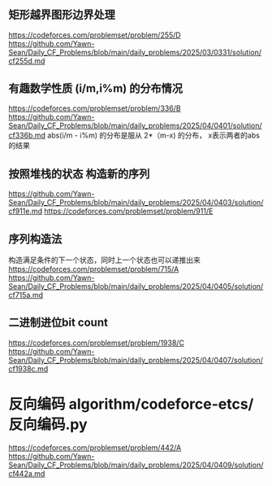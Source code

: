 # 


## 矩形越界图形边界处理
https://codeforces.com/problemset/problem/255/D
https://github.com/Yawn-Sean/Daily_CF_Problems/blob/main/daily_problems/2025/03/0331/solution/cf255d.md

## 有趣数学性质 (i/m,i%m) 的分布情况
https://codeforces.com/problemset/problem/336/B
https://github.com/Yawn-Sean/Daily_CF_Problems/blob/main/daily_problems/2025/04/0401/solution/cf336b.md
abs(i/m - i%m) 的分布是服从 2*（m-x) 的分布， x表示两者的abs的结果


## 按照堆栈的状态 构造新的序列
https://github.com/Yawn-Sean/Daily_CF_Problems/blob/main/daily_problems/2025/04/0403/solution/cf911e.md
https://codeforces.com/problemset/problem/911/E


## 序列构造法
构造满足条件的下一个状态，同时上一个状态也可以递推出来
https://codeforces.com/problemset/problem/715/A
https://github.com/Yawn-Sean/Daily_CF_Problems/blob/main/daily_problems/2025/04/0405/solution/cf715a.md


## 二进制进位bit count 
https://codeforces.com/problemset/problem/1938/C
https://github.com/Yawn-Sean/Daily_CF_Problems/blob/main/daily_problems/2025/04/0407/solution/cf1938c.md

# 反向编码 algorithm/codeforce-etcs/反向编码.py
https://codeforces.com/problemset/problem/442/A
https://github.com/Yawn-Sean/Daily_CF_Problems/blob/main/daily_problems/2025/04/0409/solution/cf442a.md